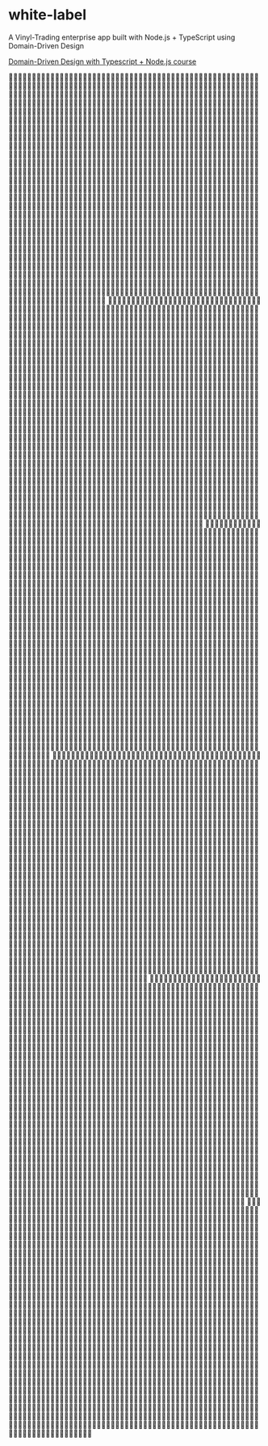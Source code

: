 # white-label
A Vinyl-Trading enterprise app built with Node.js + TypeScript using Domain-Driven Design

[Domain-Driven Design with Typescript + Node.js course](https://khalilstemmler.com/courses/domain-driven-design-typescript)


👀👀👀👀👀👀👀👀👀👀👀👀👀👀👀👀👀👀👀👀👀👀👀👀👀👀👀👀👀👀👀👀👀👀👀👀👀👀👀👀👀👀👀👀👀👀👀👀👀👀👀👀👀👀👀👀👀👀👀👀👀👀👀👀👀👀👀👀👀👀👀👀👀👀👀👀👀👀👀👀👀👀👀👀👀👀👀👀👀👀👀👀👀👀👀👀👀👀👀👀👀👀👀👀👀👀👀👀👀👀👀👀👀👀👀👀👀👀👀👀👀👀👀👀👀👀👀👀👀👀👀👀👀👀👀👀👀👀👀👀👀👀👀👀👀👀👀👀👀👀👀👀👀👀👀👀👀👀👀👀👀👀👀👀👀👀👀👀👀👀👀👀👀👀👀👀👀👀👀👀👀👀👀👀👀👀👀👀👀👀👀👀👀👀👀👀👀👀👀👀👀👀👀👀👀👀👀👀👀👀👀👀👀👀👀👀👀👀👀👀👀👀👀👀👀👀👀👀👀👀👀👀👀👀👀👀👀👀👀👀👀👀👀👀👀👀👀👀👀👀👀👀👀👀👀👀👀👀👀👀👀👀👀👀👀👀👀👀👀👀👀👀👀👀👀👀👀👀👀👀👀👀👀👀👀👀👀👀👀👀👀👀👀👀👀👀👀👀👀👀👀👀👀👀👀👀👀👀👀👀👀👀👀👀👀👀👀👀👀👀👀👀👀👀👀👀👀👀👀👀👀👀👀👀👀👀👀👀👀👀👀👀👀👀👀👀👀👀👀👀👀👀👀👀👀👀👀👀👀👀👀👀👀👀👀👀👀👀👀👀👀👀👀👀👀👀👀👀👀👀👀👀👀👀👀👀👀👀👀👀👀👀👀👀👀👀👀👀👀👀👀👀👀👀👀👀👀👀👀👀👀👀👀👀👀👀👀👀👀👀👀👀👀👀👀👀👀👀👀👀👀👀👀👀👀👀👀👀👀👀👀👀👀👀👀👀👀👀👀👀👀👀👀👀👀👀👀👀👀👀👀👀👀👀👀👀👀👀👀👀👀👀👀👀👀👀👀👀👀👀👀👀👀👀👀👀👀👀👀👀👀👀👀👀👀👀👀👀👀👀👀👀👀👀👀👀👀👀👀👀👀👀👀👀👀👀👀👀👀👀👀👀👀👀👀👀👀👀👀👀👀👀👀👀👀👀👀👀👀👀👀👀👀👀👀👀👀👀👀👀👀👀👀👀👀👀👀👀👀👀👀👀👀👀👀👀👀👀👀👀👀👀👀👀👀👀👀👀👀👀👀👀👀👀👀👀👀👀👀👀👀👀👀👀👀👀👀👀👀👀👀👀👀👀👀👀👀👀👀👀👀👀👀👀👀👀👀👀👀👀👀👀👀👀👀👀👀👀👀👀👀👀👀👀👀👀👀👀👀👀👀👀👀👀👀👀👀👀👀👀👀👀👀👀👀👀👀👀👀👀👀👀👀👀👀👀👀👀👀👀👀👀👀👀👀👀👀👀👀👀👀👀👀👀👀👀👀👀👀👀👀👀👀👀👀👀👀👀👀👀👀👀👀👀👀👀👀👀👀👀👀👀👀👀👀👀👀👀👀👀👀👀👀👀👀👀👀👀👀👀👀👀👀👀👀👀👀👀👀👀👀👀👀👀👀👀👀👀👀👀👀👀👀👀👀👀👀👀👀👀👀👀👀👀👀👀👀👀👀👀👀👀👀👀👀👀👀👀👀👀👀👀👀👀👀👀👀👀👀👀👀👀👀👀👀👀👀👀👀👀👀👀👀👀👀👀👀👀👀👀👀👀👀👀👀👀👀👀👀👀👀👀👀👀👀👀👀👀👀👀👀👀👀👀👀👀👀👀👀👀👀👀👀👀👀👀👀👀👀👀👀👀👀👀👀👀👀👀👀👀👀👀👀👀👀👀👀👀👀👀👀👀👀👀👀👀👀👀👀👀👀👀👀👀👀👀👀👀👀👀👀👀👀👀👀👀👀👀👀👀👀👀👀👀👀👀👀👀👀👀👀👀👀👀👀👀👀👀👀👀👀👀👀👀👀👀👀👀👀👀👀👀👀👀👀👀👀👀👀👀👀👀👀👀👀👀👀👀👀👀👀👀👀👀👀👀👀👀👀👀👀👀👀👀👀👀👀👀👀👀👀👀👀👀👀👀👀👀👀👀👀👀👀👀👀👀👀👀👀👀👀👀👀👀👀👀👀👀👀👀👀👀👀👀👀👀👀👀👀👀👀👀👀👀👀👀👀👀👀👀👀👀👀👀👀👀👀👀👀👀👀👀👀👀👀👀👀👀👀👀👀👀👀👀👀👀👀👀👀👀👀👀👀👀👀👀👀👀👀👀👀👀👀👀👀👀👀👀👀👀👀👀👀👀👀👀👀👀👀👀👀👀👀👀👀👀👀👀👀👀👀👀👀👀👀👀👀👀👀👀👀👀👀👀👀👀👀👀👀👀👀👀👀👀👀👀👀👀👀👀👀👀👀👀👀👀👀👀👀👀👀👀👀👀👀👀👀👀👀👀👀👀👀👀👀👀👀👀👀👀👀👀👀👀👀👀👀👀👀👀👀👀👀👀👀👀👀👀👀👀👀👀👀👀👀👀👀👀👀👀👀👀👀👀👀👀👀👀👀👀👀👀👀👀👀👀👀👀👀👀👀👀👀👀👀👀👀👀👀👀👀👀👀👀👀👀👀👀👀👀👀👀👀👀👀👀👀👀👀👀👀👀👀👀👀👀👀👀👀👀👀👀👀👀👀👀👀👀👀👀👀👀👀👀👀👀👀👀👀👀👀👀👀👀👀👀👀👀👀👀👀👀👀👀👀👀👀👀👀👀👀👀👀👀👀👀👀👀👀👀👀👀👀👀👀👀👀👀👀👀👀👀👀👀👀👀👀👀👀👀👀👀👀👀👀👀👀👀👀👀👀👀👀👀👀👀👀👀👀👀👀👀👀👀👀👀👀👀👀👀👀👀👀👀👀👀👀👀👀👀👀👀👀👀👀👀👀👀👀👀👀👀👀👀👀👀👀👀👀👀👀👀👀👀👀👀👀👀👀👀👀👀👀👀👀👀👀👀👀👀👀👀👀👀👀👀👀👀👀👀👀👀👀👀👀👀👀👀👀👀👀👀👀👀👀👀👀👀👀👀👀👀👀👀👀
👀👀👀👀👀👀👀👀👀👀👀👀👀👀👀👀👀👀👀👀👀👀👀👀👀👀👀👀👀👀👀👀👀👀👀👀👀👀👀👀👀👀👀👀👀👀👀👀👀👀👀👀👀👀👀👀👀👀👀👀👀👀👀👀👀👀👀👀👀👀👀👀👀👀👀👀👀👀👀👀👀👀👀👀👀👀👀👀👀👀👀👀👀👀👀👀👀👀👀👀👀👀👀👀👀👀👀👀👀👀👀👀👀👀👀👀👀👀👀👀👀👀👀👀👀👀👀👀👀👀👀👀👀👀👀👀👀👀👀👀👀👀👀👀👀👀👀👀👀👀👀👀👀👀👀👀👀👀👀👀👀👀👀👀👀👀👀👀👀👀👀👀👀👀👀👀👀👀👀👀👀👀👀👀👀👀👀👀👀👀👀👀👀👀👀👀👀👀👀👀👀👀👀👀👀👀👀👀👀👀👀👀👀👀👀👀👀👀👀👀👀👀👀👀👀👀👀👀👀👀👀👀👀👀👀👀👀👀👀👀👀👀👀👀👀👀👀👀👀👀👀👀👀👀👀👀👀👀👀👀👀👀👀👀👀👀👀👀👀👀👀👀👀👀👀👀👀👀👀👀👀👀👀👀👀👀👀👀👀👀👀👀👀👀👀👀👀👀👀👀👀👀👀👀👀👀👀👀👀👀👀👀👀👀👀👀👀👀👀👀👀👀👀👀👀👀👀👀👀👀👀👀👀👀👀👀👀👀👀👀👀👀👀👀👀👀👀👀👀👀👀👀👀👀👀👀👀👀👀👀👀👀👀👀👀👀👀👀👀👀👀👀👀👀👀👀👀👀👀👀👀👀👀👀👀👀👀👀👀👀👀👀👀👀👀👀👀👀👀👀👀👀👀👀👀👀👀👀👀👀👀👀👀👀👀👀👀👀👀👀👀👀👀👀👀👀👀👀👀👀👀👀👀👀👀👀👀👀👀👀👀👀👀👀👀👀👀👀👀👀👀👀👀👀👀👀👀👀👀👀👀👀👀👀👀👀👀👀👀👀👀👀👀👀👀👀👀👀👀👀👀👀👀👀👀👀👀👀👀👀👀👀👀👀👀👀👀👀👀👀👀👀👀👀👀👀👀👀👀👀👀👀👀👀👀👀👀👀👀👀👀👀👀👀👀👀👀👀👀👀👀👀👀👀👀👀👀👀👀👀👀👀👀👀👀👀👀👀👀👀👀👀👀👀👀👀👀👀👀👀👀👀👀👀👀👀👀👀👀👀👀👀👀👀👀👀👀👀👀👀👀👀👀👀👀👀👀👀👀👀👀👀👀👀👀👀👀👀👀👀👀👀👀👀👀👀👀👀👀👀👀👀👀👀👀👀👀👀👀👀👀👀👀👀👀👀👀👀👀👀👀👀👀👀👀👀👀👀👀👀👀👀👀👀👀👀👀👀👀👀👀👀👀👀👀👀👀👀👀👀👀👀👀👀👀👀👀👀👀👀👀👀👀👀👀👀👀👀👀👀👀👀👀👀👀👀👀👀👀👀👀👀👀👀👀👀👀👀👀👀👀👀👀👀👀👀👀👀👀👀👀👀👀👀👀👀👀👀👀👀👀👀👀👀👀👀👀👀👀👀👀👀👀👀👀👀👀👀👀👀👀👀👀👀👀👀👀👀👀👀👀👀👀👀👀👀👀👀👀👀👀👀👀👀👀👀👀👀👀👀👀👀👀👀👀👀👀👀👀👀👀👀👀👀👀👀👀👀👀👀👀👀👀👀👀👀👀👀👀👀👀👀👀👀👀👀👀👀👀👀👀👀👀👀👀👀👀👀👀👀👀👀👀👀👀👀👀👀👀👀👀👀👀👀👀👀👀👀👀👀👀👀👀👀👀👀👀👀👀👀👀👀👀👀👀👀👀👀👀👀👀👀👀👀👀👀👀👀👀👀👀👀👀👀👀👀👀👀👀👀👀👀👀👀👀👀👀👀👀👀👀👀👀👀👀👀👀👀👀👀👀👀👀👀👀👀👀👀👀👀👀👀👀👀👀👀👀👀👀👀👀👀👀👀👀👀👀👀👀👀👀👀👀👀👀👀👀👀👀👀👀👀👀👀👀👀👀👀👀👀👀👀👀👀👀👀👀👀👀👀👀👀👀👀👀👀👀👀👀👀👀👀👀👀👀👀👀👀👀👀👀👀👀👀👀👀👀👀👀👀👀👀👀👀👀👀👀👀👀👀👀👀👀👀👀👀👀👀👀👀👀👀👀👀👀👀👀👀👀👀👀👀👀👀👀👀👀👀👀👀👀👀👀👀👀👀👀👀👀👀👀👀👀👀👀👀👀👀👀👀👀👀👀👀👀👀👀👀👀👀👀👀👀👀👀👀👀👀👀👀👀👀👀👀👀👀👀👀👀👀👀👀👀👀👀👀👀👀👀👀👀👀👀👀👀👀👀👀👀👀👀👀👀👀👀👀👀👀👀👀👀👀👀👀👀👀👀👀👀👀👀👀👀👀👀👀👀👀👀👀👀👀👀👀👀👀👀👀👀👀👀👀👀👀👀👀👀👀👀👀👀👀👀👀👀👀👀👀👀👀👀👀👀👀👀👀👀👀👀👀👀👀👀👀👀👀👀👀👀👀👀👀👀👀👀👀👀👀👀👀👀👀👀👀👀👀👀👀👀👀👀👀👀👀👀👀👀👀👀👀👀👀👀👀👀👀👀👀👀👀👀👀👀👀👀👀👀👀👀👀👀👀👀👀👀👀👀👀👀👀👀👀👀👀👀👀👀👀👀👀👀👀👀👀👀👀👀👀👀👀👀👀👀👀👀👀👀👀👀👀👀👀👀👀👀👀👀👀👀👀👀👀👀👀👀👀👀👀👀👀👀👀👀👀👀👀👀👀👀👀👀👀👀👀👀👀👀👀👀👀👀👀👀👀👀👀👀👀👀👀👀👀👀👀👀👀👀👀👀👀👀👀👀👀👀👀👀👀👀👀👀👀👀👀👀👀👀👀👀👀👀👀👀👀👀👀👀👀👀👀👀👀👀👀👀👀👀👀👀👀👀👀👀👀👀👀👀👀👀👀👀👀👀👀👀👀👀👀👀👀👀👀👀👀👀👀👀👀👀👀👀👀👀👀👀👀👀👀👀👀👀👀👀👀👀👀👀👀👀👀👀👀👀👀👀
👀👀👀👀👀👀👀👀👀👀👀👀👀👀👀👀👀👀👀👀👀👀👀👀👀👀👀👀👀👀👀👀👀👀👀👀👀👀👀👀👀👀👀👀👀👀👀👀👀👀👀👀👀👀👀👀👀👀👀👀👀👀👀👀👀👀👀👀👀👀👀👀👀👀👀👀👀👀👀👀👀👀👀👀👀👀👀👀👀👀👀👀👀👀👀👀👀👀👀👀👀👀👀👀👀👀👀👀👀👀👀👀👀👀👀👀👀👀👀👀👀👀👀👀👀👀👀👀👀👀👀👀👀👀👀👀👀👀👀👀👀👀👀👀👀👀👀👀👀👀👀👀👀👀👀👀👀👀👀👀👀👀👀👀👀👀👀👀👀👀👀👀👀👀👀👀👀👀👀👀👀👀👀👀👀👀👀👀👀👀👀👀👀👀👀👀👀👀👀👀👀👀👀👀👀👀👀👀👀👀👀👀👀👀👀👀👀👀👀👀👀👀👀👀👀👀👀👀👀👀👀👀👀👀👀👀👀👀👀👀👀👀👀👀👀👀👀👀👀👀👀👀👀👀👀👀👀👀👀👀👀👀👀👀👀👀👀👀👀👀👀👀👀👀👀👀👀👀👀👀👀👀👀👀👀👀👀👀👀👀👀👀👀👀👀👀👀👀👀👀👀👀👀👀👀👀👀👀👀👀👀👀👀👀👀👀👀👀👀👀👀👀👀👀👀👀👀👀👀👀👀👀👀👀👀👀👀👀👀👀👀👀👀👀👀👀👀👀👀👀👀👀👀👀👀👀👀👀👀👀👀👀👀👀👀👀👀👀👀👀👀👀👀👀👀👀👀👀👀👀👀👀👀👀👀👀👀👀👀👀👀👀👀👀👀👀👀👀👀👀👀👀👀👀👀👀👀👀👀👀👀👀👀👀👀👀👀👀👀👀👀👀👀👀👀👀👀👀👀👀👀👀👀👀👀👀👀👀👀👀👀👀👀👀👀👀👀👀👀👀👀👀👀👀👀👀👀👀👀👀👀👀👀👀👀👀👀👀👀👀👀👀👀👀👀👀👀👀👀👀👀👀👀👀👀👀👀👀👀👀👀👀👀👀👀👀👀👀👀👀👀👀👀👀👀👀👀👀👀👀👀👀👀👀👀👀👀👀👀👀👀👀👀👀👀👀👀👀👀👀👀👀👀👀👀👀👀👀👀👀👀👀👀👀👀👀👀👀👀👀👀👀👀👀👀👀👀👀👀👀👀👀👀👀👀👀👀👀👀👀👀👀👀👀👀👀👀👀👀👀👀👀👀👀👀👀👀👀👀👀👀👀👀👀👀👀👀👀👀👀👀👀👀👀👀👀👀👀👀👀👀👀👀👀👀👀👀👀👀👀👀👀👀👀👀👀👀👀👀👀👀👀👀👀👀👀👀👀👀👀👀👀👀👀👀👀👀👀👀👀👀👀👀👀👀👀👀👀👀👀👀👀👀👀👀👀👀👀👀👀👀👀👀👀👀👀👀👀👀👀👀👀👀👀👀👀👀👀👀👀👀👀👀👀👀👀👀👀👀👀👀👀👀👀👀👀👀👀👀👀👀👀👀👀👀👀👀👀👀👀👀👀👀👀👀👀👀👀👀👀👀👀👀👀👀👀👀👀👀👀👀👀👀👀👀👀👀👀👀👀👀👀👀👀👀👀👀👀👀👀👀👀👀👀👀👀👀👀👀👀👀👀👀👀👀👀👀👀👀👀👀👀👀👀👀👀👀👀👀👀👀👀👀👀👀👀👀👀👀👀👀👀👀👀👀👀👀👀👀👀👀👀👀👀👀👀👀👀👀👀👀👀👀👀👀👀👀👀👀👀👀👀👀👀👀👀👀👀👀👀👀👀👀👀👀👀👀👀👀👀👀👀👀👀👀👀👀👀👀👀👀👀👀👀👀👀👀👀👀👀👀👀👀👀👀👀👀👀👀👀👀👀👀👀👀👀👀👀👀👀👀👀👀👀👀👀👀👀👀👀👀👀👀👀👀👀👀👀👀👀👀👀👀👀👀👀👀👀👀👀👀👀👀👀👀👀👀👀👀👀👀👀👀👀👀👀👀👀👀👀👀👀👀👀👀👀👀👀👀👀👀👀👀👀👀👀👀👀👀👀👀👀👀👀👀👀👀👀👀👀👀👀👀👀👀👀👀👀👀👀👀👀👀👀👀👀👀👀👀👀👀👀👀👀👀👀👀👀👀👀👀👀👀👀👀👀👀👀👀👀👀👀👀👀👀👀👀👀👀👀👀👀👀👀👀👀👀👀👀👀👀👀👀👀👀👀👀👀👀👀👀👀👀👀👀👀👀👀👀👀👀👀👀👀👀👀👀👀👀👀👀👀👀👀👀👀👀👀👀👀👀👀👀👀👀👀👀👀👀👀👀👀👀👀👀👀👀👀👀👀👀👀👀👀👀👀👀👀👀👀👀👀👀👀👀👀👀👀👀👀👀👀👀👀👀👀👀👀👀👀👀👀👀👀👀👀👀👀👀👀👀👀👀👀👀👀👀👀👀👀👀👀👀👀👀👀👀👀👀👀👀👀👀👀👀👀👀👀👀👀👀👀👀👀👀👀👀👀👀👀👀👀👀👀👀👀👀👀👀👀👀👀👀👀👀👀👀👀👀👀👀👀👀👀👀👀👀👀👀👀👀👀👀👀👀👀👀👀👀👀👀👀👀👀👀👀👀👀👀👀👀👀👀👀👀👀👀👀👀👀👀👀👀👀👀👀👀👀👀👀👀👀👀👀👀👀👀👀👀👀👀👀👀👀👀👀👀👀👀👀👀👀👀👀👀👀👀👀👀👀👀👀👀👀👀👀👀👀👀👀👀👀👀👀👀👀👀👀👀👀👀👀👀👀👀👀👀👀👀👀👀👀👀👀👀👀👀👀👀👀👀👀👀👀👀👀👀👀👀👀👀👀👀👀👀👀👀👀👀👀👀👀👀👀👀👀👀👀👀👀👀👀👀👀👀👀👀👀👀👀👀👀👀👀👀👀👀👀👀👀👀👀👀👀👀👀👀👀👀👀👀👀👀👀👀👀👀👀👀👀👀👀👀👀👀👀👀👀👀👀👀👀👀👀👀👀👀👀👀👀👀👀👀👀👀👀👀👀👀👀👀👀👀👀👀👀👀👀👀👀👀👀👀👀👀
👀👀👀👀👀👀👀👀👀👀👀👀👀👀👀👀👀👀👀👀👀👀👀👀👀👀👀👀👀👀👀👀👀👀👀👀👀👀👀👀👀👀👀👀👀👀👀👀👀👀👀👀👀👀👀👀👀👀👀👀👀👀👀👀👀👀👀👀👀👀👀👀👀👀👀👀👀👀👀👀👀👀👀👀👀👀👀👀👀👀👀👀👀👀👀👀👀👀👀👀👀👀👀👀👀👀👀👀👀👀👀👀👀👀👀👀👀👀👀👀👀👀👀👀👀👀👀👀👀👀👀👀👀👀👀👀👀👀👀👀👀👀👀👀👀👀👀👀👀👀👀👀👀👀👀👀👀👀👀👀👀👀👀👀👀👀👀👀👀👀👀👀👀👀👀👀👀👀👀👀👀👀👀👀👀👀👀👀👀👀👀👀👀👀👀👀👀👀👀👀👀👀👀👀👀👀👀👀👀👀👀👀👀👀👀👀👀👀👀👀👀👀👀👀👀👀👀👀👀👀👀👀👀👀👀👀👀👀👀👀👀👀👀👀👀👀👀👀👀👀👀👀👀👀👀👀👀👀👀👀👀👀👀👀👀👀👀👀👀👀👀👀👀👀👀👀👀👀👀👀👀👀👀👀👀👀👀👀👀👀👀👀👀👀👀👀👀👀👀👀👀👀👀👀👀👀👀👀👀👀👀👀👀👀👀👀👀👀👀👀👀👀👀👀👀👀👀👀👀👀👀👀👀👀👀👀👀👀👀👀👀👀👀👀👀👀👀👀👀👀👀👀👀👀👀👀👀👀👀👀👀👀👀👀👀👀👀👀👀👀👀👀👀👀👀👀👀👀👀👀👀👀👀👀👀👀👀👀👀👀👀👀👀👀👀👀👀👀👀👀👀👀👀👀👀👀👀👀👀👀👀👀👀👀👀👀👀👀👀👀👀👀👀👀👀👀👀👀👀👀👀👀👀👀👀👀👀👀👀👀👀👀👀👀👀👀👀👀👀👀👀👀👀👀👀👀👀👀👀👀👀👀👀👀👀👀👀👀👀👀👀👀👀👀👀👀👀👀👀👀👀👀👀👀👀👀👀👀👀👀👀👀👀👀👀👀👀👀👀👀👀👀👀👀👀👀👀👀👀👀👀👀👀👀👀👀👀👀👀👀👀👀👀👀👀👀👀👀👀👀👀👀👀👀👀👀👀👀👀👀👀👀👀👀👀👀👀👀👀👀👀👀👀👀👀👀👀👀👀👀👀👀👀👀👀👀👀👀👀👀👀👀👀👀👀👀👀👀👀👀👀👀👀👀👀👀👀👀👀👀👀👀👀👀👀👀👀👀👀👀👀👀👀👀👀👀👀👀👀👀👀👀👀👀👀👀👀👀👀👀👀👀👀👀👀👀👀👀👀👀👀👀👀👀👀👀👀👀👀👀👀👀👀👀👀👀👀👀👀👀👀👀👀👀👀👀👀👀👀👀👀👀👀👀👀👀👀👀👀👀👀👀👀👀👀👀👀👀👀👀👀👀👀👀👀👀👀👀👀👀👀👀👀👀👀👀👀👀👀👀👀👀👀👀👀👀👀👀👀👀👀👀👀👀👀👀👀👀👀👀👀👀👀👀👀👀👀👀👀👀👀👀👀👀👀👀👀👀👀👀👀👀👀👀👀👀👀👀👀👀👀👀👀👀👀👀👀👀👀👀👀👀👀👀👀👀👀👀👀👀👀👀👀👀👀👀👀👀👀👀👀👀👀👀👀👀👀👀👀👀👀👀👀👀👀👀👀👀👀👀👀👀👀👀👀👀👀👀👀👀👀👀👀👀👀👀👀👀👀👀👀👀👀👀👀👀👀👀👀👀👀👀👀👀👀👀👀👀👀👀👀👀👀👀👀👀👀👀👀👀👀👀👀👀👀👀👀👀👀👀👀👀👀👀👀👀👀👀👀👀👀👀👀👀👀👀👀👀👀👀👀👀👀👀👀👀👀👀👀👀👀👀👀👀👀👀👀👀👀👀👀👀👀👀👀👀👀👀👀👀👀👀👀👀👀👀👀👀👀👀👀👀👀👀👀👀👀👀👀👀👀👀👀👀👀👀👀👀👀👀👀👀👀👀👀👀👀👀👀👀👀👀👀👀👀👀👀👀👀👀👀👀👀👀👀👀👀👀👀👀👀👀👀👀👀👀👀👀👀👀👀👀👀👀👀👀👀👀👀👀👀👀👀👀👀👀👀👀👀👀👀👀👀👀👀👀👀👀👀👀👀👀👀👀👀👀👀👀👀👀👀👀👀👀👀👀👀👀👀👀👀👀👀👀👀👀👀👀👀👀👀👀👀👀👀👀👀👀👀👀👀👀👀👀👀👀👀👀👀👀👀👀👀👀👀👀👀👀👀👀👀👀👀👀👀👀👀👀👀👀👀👀👀👀👀👀👀👀👀👀👀👀👀👀👀👀👀👀👀👀👀👀👀👀👀👀👀👀👀👀👀👀👀👀👀👀👀👀👀👀👀👀👀👀👀👀👀👀👀👀👀👀👀👀👀👀👀👀👀👀👀👀👀👀👀👀👀👀👀👀👀👀👀👀👀👀👀👀👀👀👀👀👀👀👀👀👀👀👀👀👀👀👀👀👀👀👀👀👀👀👀👀👀👀👀👀👀👀👀👀👀👀👀👀👀👀👀👀👀👀👀👀👀👀👀👀👀👀👀👀👀👀👀👀👀👀👀👀👀👀👀👀👀👀👀👀👀👀👀👀👀👀👀👀👀👀👀👀👀👀👀👀👀👀👀👀👀👀👀👀👀👀👀👀👀👀👀👀👀👀👀👀👀👀👀👀👀👀👀👀👀👀👀👀👀👀👀👀👀👀👀👀👀👀👀👀👀👀👀👀👀👀👀👀👀👀👀👀👀👀👀👀👀👀👀👀👀👀👀👀👀👀👀👀👀👀👀👀👀👀👀👀👀👀👀👀👀👀👀👀👀👀👀👀👀👀👀👀👀👀👀👀👀👀👀👀👀👀👀👀👀👀👀👀👀👀👀👀👀👀👀👀👀👀👀👀👀👀👀👀👀👀👀👀👀👀👀👀👀👀👀👀👀👀👀👀👀👀👀👀👀👀👀👀👀👀👀👀👀👀👀👀👀👀👀👀👀👀👀👀👀👀👀👀👀👀👀👀👀👀👀👀👀👀👀
👀👀👀👀👀👀👀👀👀👀👀👀👀👀👀👀👀👀👀👀👀👀👀👀👀👀👀👀👀👀👀👀👀👀👀👀👀👀👀👀👀👀👀👀👀👀👀👀👀👀👀👀👀👀👀👀👀👀👀👀👀👀👀👀👀👀👀👀👀👀👀👀👀👀👀👀👀👀👀👀👀👀👀👀👀👀👀👀👀👀👀👀👀👀👀👀👀👀👀👀👀👀👀👀👀👀👀👀👀👀👀👀👀👀👀👀👀👀👀👀👀👀👀👀👀👀👀👀👀👀👀👀👀👀👀👀👀👀👀👀👀👀👀👀👀👀👀👀👀👀👀👀👀👀👀👀👀👀👀👀👀👀👀👀👀👀👀👀👀👀👀👀👀👀👀👀👀👀👀👀👀👀👀👀👀👀👀👀👀👀👀👀👀👀👀👀👀👀👀👀👀👀👀👀👀👀👀👀👀👀👀👀👀👀👀👀👀👀👀👀👀👀👀👀👀👀👀👀👀👀👀👀👀👀👀👀👀👀👀👀👀👀👀👀👀👀👀👀👀👀👀👀👀👀👀👀👀👀👀👀👀👀👀👀👀👀👀👀👀👀👀👀👀👀👀👀👀👀👀👀👀👀👀👀👀👀👀👀👀👀👀👀👀👀👀👀👀👀👀👀👀👀👀👀👀👀👀👀👀👀👀👀👀👀👀👀👀👀👀👀👀👀👀👀👀👀👀👀👀👀👀👀👀👀👀👀👀👀👀👀👀👀👀👀👀👀👀👀👀👀👀👀👀👀👀👀👀👀👀👀👀👀👀👀👀👀👀👀👀👀👀👀👀👀👀👀👀👀👀👀👀👀👀👀👀👀👀👀👀👀👀👀👀👀👀👀👀👀👀👀👀👀👀👀👀👀👀👀👀👀👀👀👀👀👀👀👀👀👀👀👀👀👀👀👀👀👀👀👀👀👀👀👀👀👀👀👀👀👀👀👀👀👀👀👀👀👀👀👀👀👀👀👀👀👀👀👀👀👀👀👀👀👀👀👀👀👀👀👀👀👀👀👀👀👀👀👀👀👀👀👀👀👀👀👀👀👀👀👀👀👀👀👀👀👀👀👀👀👀👀👀👀👀👀👀👀👀👀👀👀👀👀👀👀👀👀👀👀👀👀👀👀👀👀👀👀👀👀👀👀👀👀👀👀👀👀👀👀👀👀👀👀👀👀👀👀👀👀👀👀👀👀👀👀👀👀👀👀👀👀👀👀👀👀👀👀👀👀👀👀👀👀👀👀👀👀👀👀👀👀👀👀👀👀👀👀👀👀👀👀👀👀👀👀👀👀👀👀👀👀👀👀👀👀👀👀👀👀👀👀👀👀👀👀👀👀👀👀👀👀👀👀👀👀👀👀👀👀👀👀👀👀👀👀👀👀👀👀👀👀👀👀👀👀👀👀👀👀👀👀👀👀👀👀👀👀👀👀👀👀👀👀👀👀👀👀👀👀👀👀👀👀👀👀👀👀👀👀👀👀👀👀👀👀👀👀👀👀👀👀👀👀👀👀👀👀👀👀👀👀👀👀👀👀👀👀👀👀👀👀👀👀👀👀👀👀👀👀👀👀👀👀👀👀👀👀👀👀👀👀👀👀👀👀👀👀👀👀👀👀👀👀👀👀👀👀👀👀👀👀👀👀👀👀👀👀👀👀👀👀👀👀👀👀👀👀👀👀👀👀👀👀👀👀👀👀👀👀👀👀👀👀👀👀👀👀👀👀👀👀👀👀👀👀👀👀👀👀👀👀👀👀👀👀👀👀👀👀👀👀👀👀👀👀👀👀👀👀👀👀👀👀👀👀👀👀👀👀👀👀👀👀👀👀👀👀👀👀👀👀👀👀👀👀👀👀👀👀👀👀👀👀👀👀👀👀👀👀👀👀👀👀👀👀👀👀👀👀👀👀👀👀👀👀👀👀👀👀👀👀👀👀👀👀👀👀👀👀👀👀👀👀👀👀👀👀👀👀👀👀👀👀👀👀👀👀👀👀👀👀👀👀👀👀👀👀👀👀👀👀👀👀👀👀👀👀👀👀👀👀👀👀👀👀👀👀👀👀👀👀👀👀👀👀👀👀👀👀👀👀👀👀👀👀👀👀👀👀👀👀👀👀👀👀👀👀👀👀👀👀👀👀👀👀👀👀👀👀👀👀👀👀👀👀👀👀👀👀👀👀👀👀👀👀👀👀👀👀👀👀👀👀👀👀👀👀👀👀👀👀👀👀👀👀👀👀👀👀👀👀👀👀👀👀👀👀👀👀👀👀👀👀👀👀👀👀👀👀👀👀👀👀👀👀👀👀👀👀👀👀👀👀👀👀👀👀👀👀👀👀👀👀👀👀👀👀👀👀👀👀👀👀👀👀👀👀👀👀👀👀👀👀👀👀👀👀👀👀👀👀👀👀👀👀👀👀👀👀👀👀👀👀👀👀👀👀👀👀👀👀👀👀👀👀👀👀👀👀👀👀👀👀👀👀👀👀👀👀👀👀👀👀👀👀👀👀👀👀👀👀👀👀👀👀👀👀👀👀👀👀👀👀👀👀👀👀👀👀👀👀👀👀👀👀👀👀👀👀👀👀👀👀👀👀👀👀👀👀👀👀👀👀👀👀👀👀👀👀👀👀👀👀👀👀👀👀👀👀👀👀👀👀👀👀👀👀👀👀👀👀👀👀👀👀👀👀👀👀👀👀👀👀👀👀👀👀👀👀👀👀👀👀👀👀👀👀👀👀👀👀👀👀👀👀👀👀👀👀👀👀👀👀👀👀👀👀👀👀👀👀👀👀👀👀👀👀👀👀👀👀👀👀👀👀👀👀👀👀👀👀👀👀👀👀👀👀👀👀👀👀👀👀👀👀👀👀👀👀👀👀👀👀👀👀👀👀👀👀👀👀👀👀👀👀👀👀👀👀👀👀👀👀👀👀👀👀👀👀👀👀👀👀👀👀👀👀👀👀👀👀👀👀👀👀👀👀👀👀👀👀👀👀👀👀👀👀👀👀👀👀👀👀👀👀👀👀👀👀👀👀👀👀👀👀👀👀👀👀👀👀👀👀👀👀👀👀👀👀👀👀👀👀👀👀👀👀👀👀👀👀👀👀👀👀👀👀👀👀👀👀👀👀👀👀👀👀👀👀👀👀👀👀👀👀👀
👀👀👀👀👀👀👀👀👀👀👀👀👀👀👀👀👀👀👀👀👀👀👀👀👀👀👀👀👀👀👀👀👀👀👀👀👀👀👀👀👀👀👀👀👀👀👀👀👀👀👀👀👀👀👀👀👀👀👀👀👀👀👀👀👀👀👀👀👀👀👀👀👀👀👀👀👀👀👀👀👀👀👀👀👀👀👀👀👀👀👀👀👀👀👀👀👀👀👀👀👀👀👀👀👀👀👀👀👀👀👀👀👀👀👀👀👀👀👀👀👀👀👀👀👀👀👀👀👀👀👀👀👀👀👀👀👀👀👀👀👀👀👀👀👀👀👀👀👀👀👀👀👀👀👀👀👀👀👀👀👀👀👀👀👀👀👀👀👀👀👀👀👀👀👀👀👀👀👀👀👀👀👀👀👀👀👀👀👀👀👀👀👀👀👀👀👀👀👀👀👀👀👀👀👀👀👀👀👀👀👀👀👀👀👀👀👀👀👀👀👀👀👀👀👀👀👀👀👀👀👀👀👀👀👀👀👀👀👀👀👀👀👀👀👀👀👀👀👀👀👀👀👀👀👀👀👀👀👀👀👀👀👀👀👀👀👀👀👀👀👀👀👀👀👀👀👀👀👀👀👀👀👀👀👀👀👀👀👀👀👀👀👀👀👀👀👀👀👀👀👀👀👀👀👀👀👀👀👀👀👀👀👀👀👀👀👀👀👀👀👀👀👀👀👀👀👀👀👀👀👀👀👀👀👀👀👀👀👀👀👀👀👀👀👀👀👀👀👀👀👀👀👀👀👀👀👀👀👀👀👀👀👀👀👀👀👀👀👀👀👀👀👀👀👀👀👀👀👀👀👀👀👀👀👀👀👀👀👀👀👀👀👀👀👀👀👀👀👀👀👀👀👀👀👀👀👀👀👀👀👀👀👀👀👀👀👀👀👀👀👀👀👀👀👀👀👀👀👀👀👀👀👀👀👀👀👀👀👀👀👀👀👀👀👀👀👀👀👀👀👀👀👀👀👀👀👀👀👀👀👀👀👀👀👀👀👀👀👀👀👀👀👀👀👀👀👀👀👀👀👀👀👀👀👀👀👀👀👀👀👀👀👀👀👀👀👀👀👀👀👀👀👀👀👀👀👀👀👀👀👀👀👀👀👀👀👀👀👀👀👀👀👀👀👀👀👀👀👀👀👀👀👀👀👀👀👀👀👀👀👀👀👀👀👀👀👀👀👀👀👀👀👀👀👀👀👀👀👀👀👀👀👀👀👀👀👀👀👀👀👀👀👀👀👀👀👀👀👀👀👀👀👀👀👀👀👀👀👀👀👀👀👀👀👀👀👀👀👀👀👀👀👀👀👀👀👀👀👀👀👀👀👀👀👀👀👀👀👀👀👀👀👀👀👀👀👀👀👀👀👀👀👀👀👀👀👀👀👀👀👀👀👀👀👀👀👀👀👀👀👀👀👀👀👀👀👀👀👀👀👀👀👀👀👀👀👀👀👀👀👀👀👀👀👀👀👀👀👀👀👀👀👀👀👀👀👀👀👀👀👀👀👀👀👀👀👀👀👀👀👀👀👀👀👀👀👀👀👀👀👀👀👀👀👀👀👀👀👀👀👀👀👀👀👀👀👀👀👀👀👀👀👀👀👀👀👀👀👀👀👀👀👀👀👀👀👀👀👀👀👀👀👀👀👀👀👀👀👀👀👀👀👀👀👀👀👀👀👀👀👀👀👀👀👀👀👀👀👀👀👀👀👀👀👀👀👀👀👀👀👀👀👀👀👀👀👀👀👀👀👀👀👀👀👀👀👀👀👀👀👀👀👀👀👀👀👀👀👀👀👀👀👀👀👀👀👀👀👀👀👀👀👀👀👀👀👀👀👀👀👀👀👀👀👀👀👀👀👀👀👀👀👀👀👀👀👀👀👀👀👀👀👀👀👀👀👀👀👀👀👀👀👀👀👀👀👀👀👀👀👀👀👀👀👀👀👀👀👀👀👀👀👀👀👀👀👀👀👀👀👀👀👀👀👀👀👀👀👀👀👀👀👀👀👀👀👀👀👀👀👀👀👀👀👀👀👀👀👀👀👀👀👀👀👀👀👀👀👀👀👀👀👀👀👀👀👀👀👀👀👀👀👀👀👀👀👀👀👀👀👀👀👀👀👀👀👀👀👀👀👀👀👀👀👀👀👀👀👀👀👀👀👀👀👀👀👀👀👀👀👀👀👀👀👀👀👀👀👀👀👀👀👀👀👀👀👀👀👀👀👀👀👀👀👀👀👀👀👀👀👀👀👀👀👀👀👀👀👀👀👀👀👀👀👀👀👀👀👀👀👀👀👀👀👀👀👀👀👀👀👀👀👀👀👀👀👀👀👀👀👀👀👀👀👀👀👀👀👀👀👀👀👀👀👀👀👀👀👀👀👀👀👀👀👀👀👀👀👀👀👀👀👀👀👀👀👀👀👀👀👀👀👀👀👀👀👀👀👀👀👀👀👀👀👀👀👀👀👀👀👀👀👀👀👀👀👀👀👀👀👀👀👀👀👀👀👀👀👀👀👀👀👀👀👀👀👀👀👀👀👀👀👀👀👀👀👀👀👀👀👀👀👀👀👀👀👀👀👀👀👀👀👀👀👀👀👀👀👀👀👀👀👀👀👀👀👀👀👀👀👀👀👀👀👀👀👀👀👀👀👀👀👀👀👀👀👀👀👀👀👀👀👀👀👀👀👀👀👀👀👀👀👀👀👀👀👀👀👀👀👀👀👀👀👀👀👀👀👀👀👀👀👀👀👀👀👀👀👀👀👀👀👀👀👀👀👀👀👀👀👀👀👀👀👀👀👀👀👀👀👀👀👀👀👀👀👀👀👀👀👀👀👀👀👀👀👀👀👀👀👀👀👀👀👀👀👀👀👀👀👀👀👀👀👀👀👀👀👀👀👀👀👀👀👀👀👀👀👀👀👀👀👀👀👀👀👀👀👀👀👀👀👀👀👀👀👀👀👀👀👀👀👀👀👀👀👀👀👀👀👀👀👀👀👀👀👀👀👀👀👀👀👀👀👀👀👀👀👀👀👀👀👀👀👀👀👀👀👀👀👀👀👀👀👀👀👀👀👀👀👀👀👀👀👀👀👀👀👀👀👀👀👀👀👀👀👀👀👀👀👀👀👀👀👀👀👀👀👀👀👀👀👀👀👀
